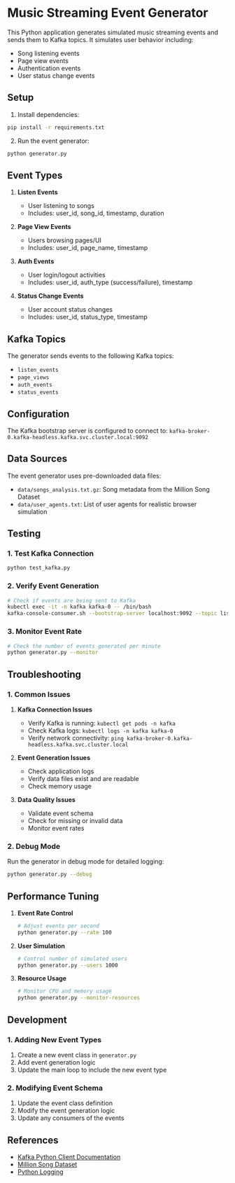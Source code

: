 # Music Streaming Event Generator

This Python application generates simulated music streaming events and sends them to Kafka topics. It simulates user behavior including:
- Song listening events
- Page view events
- Authentication events
- User status change events

## Setup

1. Install dependencies:
```bash
pip install -r requirements.txt
```

2. Run the event generator:
```bash
python generator.py
```

## Event Types

1. **Listen Events**
   - User listening to songs
   - Includes: user_id, song_id, timestamp, duration

2. **Page View Events**
   - Users browsing pages/UI
   - Includes: user_id, page_name, timestamp

3. **Auth Events**
   - User login/logout activities
   - Includes: user_id, auth_type (success/failure), timestamp

4. **Status Change Events**
   - User account status changes
   - Includes: user_id, status_type, timestamp

## Kafka Topics

The generator sends events to the following Kafka topics:
- `listen_events`
- `page_views`
- `auth_events`
- `status_events`

## Configuration

The Kafka bootstrap server is configured to connect to:
`kafka-broker-0.kafka-headless.kafka.svc.cluster.local:9092`

## Data Sources

The event generator uses pre-downloaded data files:
- `data/songs_analysis.txt.gz`: Song metadata from the Million Song Dataset
- `data/user_agents.txt`: List of user agents for realistic browser simulation

## Testing

### 1. Test Kafka Connection
```bash
python test_kafka.py
```

### 2. Verify Event Generation
```bash
# Check if events are being sent to Kafka
kubectl exec -it -n kafka kafka-0 -- /bin/bash
kafka-console-consumer.sh --bootstrap-server localhost:9092 --topic listen_events --from-beginning
```

### 3. Monitor Event Rate
```bash
# Check the number of events generated per minute
python generator.py --monitor
```

## Troubleshooting

### 1. Common Issues

1. **Kafka Connection Issues**
   - Verify Kafka is running: `kubectl get pods -n kafka`
   - Check Kafka logs: `kubectl logs -n kafka kafka-0`
   - Verify network connectivity: `ping kafka-broker-0.kafka-headless.kafka.svc.cluster.local`

2. **Event Generation Issues**
   - Check application logs
   - Verify data files exist and are readable
   - Check memory usage

3. **Data Quality Issues**
   - Validate event schema
   - Check for missing or invalid data
   - Monitor event rates

### 2. Debug Mode

Run the generator in debug mode for detailed logging:
```bash
python generator.py --debug
```

## Performance Tuning

1. **Event Rate Control**
   ```bash
   # Adjust events per second
   python generator.py --rate 100
   ```

2. **User Simulation**
   ```bash
   # Control number of simulated users
   python generator.py --users 1000
   ```

3. **Resource Usage**
   ```bash
   # Monitor CPU and memory usage
   python generator.py --monitor-resources
   ```

## Development

### 1. Adding New Event Types

1. Create a new event class in `generator.py`
2. Add event generation logic
3. Update the main loop to include the new event type

### 2. Modifying Event Schema

1. Update the event class definition
2. Modify the event generation logic
3. Update any consumers of the events

## References

- [Kafka Python Client Documentation](https://kafka-python.readthedocs.io/en/master/)
- [Million Song Dataset](http://millionsongdataset.com/)
- [Python Logging](https://docs.python.org/3/library/logging.html) 